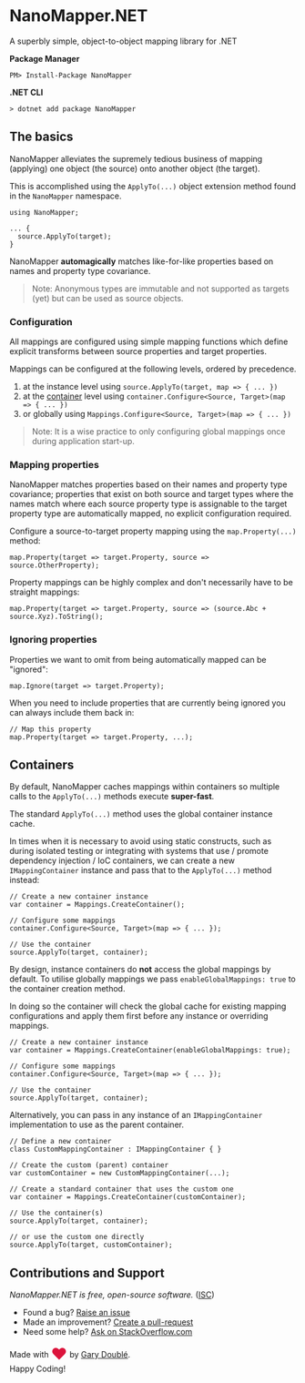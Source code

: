 # NanoMapper.NET

A superbly simple, object-to-object mapping library for .NET

**Package Manager**

    PM> Install-Package NanoMapper

**.NET CLI**

    > dotnet add package NanoMapper

## The basics

NanoMapper alleviates the supremely tedious business of mapping (applying) one object (the source) onto another object (the target).

This is accomplished using the `ApplyTo(...)` object extension method found in the `NanoMapper` namespace.

    using NanoMapper;

    ... {
      source.ApplyTo(target);
    }

NanoMapper **automagically** matches like-for-like properties based on names and property type covariance.

> Note: Anonymous types are immutable and not supported as targets (yet) but can be used as source objects.

### Configuration

All mappings are configured using simple mapping functions which define explicit transforms between source properties and target properties.

Mappings can be configured at the following levels, ordered by precedence.

1. at the instance level using `source.ApplyTo(target, map => { ... })`
2. at the [container](#containers) level using `container.Configure<Source, Target>(map => { ... })`
3. or globally using `Mappings.Configure<Source, Target>(map => { ... })`

> Note: It is a wise practice to only configuring global mappings once during application start-up.

### Mapping properties

NanoMapper matches properties based on their names and property type covariance; properties that exist on both source and target types where the names match where each source property type is assignable to the target property type are automatically mapped, no explicit configuration required.

Configure a source-to-target property mapping using the `map.Property(...)` method:

    map.Property(target => target.Property, source => source.OtherProperty);

Property mappings can be highly complex and don't necessarily have to be straight mappings:

    map.Property(target => target.Property, source => (source.Abc + source.Xyz).ToString();

### Ignoring properties

Properties we want to omit from being automatically mapped can be "ignored":

    map.Ignore(target => target.Property);

When you need to include properties that are currently being ignored you can always include them back in:

    // Map this property
    map.Property(target => target.Property, ...);

## Containers

By default, NanoMapper caches mappings within containers so multiple calls to the `ApplyTo(...)` methods execute **super-fast**.

The standard `ApplyTo(...)` method uses the global container instance cache.

In times when it is necessary to avoid using static constructs, such as during isolated testing or integrating with systems that use / promote dependency injection / IoC containers, we can create a new `IMappingContainer` instance and pass that to the `ApplyTo(...)` method instead:

    // Create a new container instance
    var container = Mappings.CreateContainer();

    // Configure some mappings
    container.Configure<Source, Target>(map => { ... });

    // Use the container
    source.ApplyTo(target, container);

By design, instance containers do **not** access the global mappings by default. To utilise globally mappings we pass `enableGlobalMappings: true` to the container creation method.

In doing so the container will check the global cache for existing mapping configurations and apply them first before any instance or overriding mappings.

    // Create a new container instance
    var container = Mappings.CreateContainer(enableGlobalMappings: true);

    // Configure some mappings
    container.Configure<Source, Target>(map => { ... });

    // Use the container
    source.ApplyTo(target, container);

Alternatively, you can pass in any instance of an `IMappingContainer` implementation to use as the parent container.

    // Define a new container
    class CustomMappingContainer : IMappingContainer { }

    // Create the custom (parent) container
    var customContainer = new CustomMappingContainer(...);

    // Create a standard container that uses the custom one
    var container = Mappings.CreateContainer(customContainer);

    // Use the container(s)
    source.ApplyTo(target, container);

    // or use the custom one directly
    source.ApplyTo(target, customContainer);
    
## Contributions and Support

*NanoMapper.NET is free, open-source software.* ([ISC](https://raw.githubusercontent.com/garydouble/NanoMapper.NET/master/LICENSE))

- Found a bug? [Raise an issue](https://github.com/garydouble/NanoMapper.NET/issues)
- Made an improvement? [Create a pull-request](https://github.com/garydouble/NanoMapper.NET)
- Need some help? [Ask on StackOverflow.com](https://stackoverflow.com/search?q=NanoMapper.NET)

Made with
<span style="color:crimson;font-size:2em;vertical-align:sub;">&hearts;</span> by [Gary Doubl&eacute;](http://garydouble.com).  
Happy Coding!
